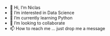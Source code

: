 - 👋 Hi, I’m Niclas
- 👀 I’m interested in Data Science
- 🌱 I’m currently learning Python
- 💞️ I’m looking to collaborate
- 📫 How to reach me ...  just drop me a message

<!---
ItsNiclass/ItsNiclass is a ✨ special ✨ repository because its `README.md` (this file) appears on your GitHub profile.
You can click the Preview link to take a look at your changes.
--->
